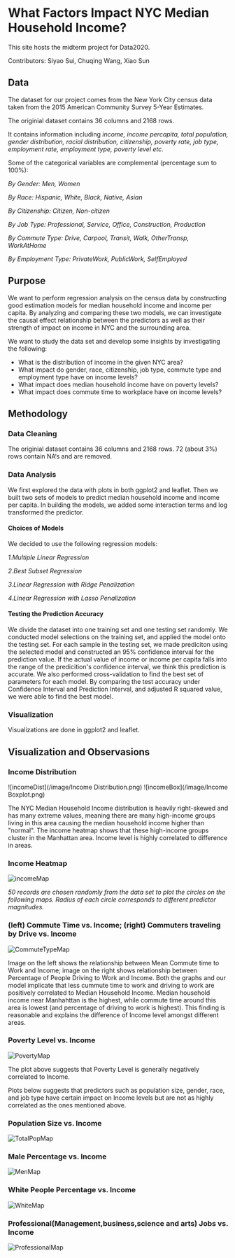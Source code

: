 # What Factors Impact NYC Median Household Income?

This site hosts the midterm project for Data2020.

Contributors:
Siyao Sui, Chuqing Wang, Xiao Sun


## Data

The dataset for our project comes from the New York City census data taken from the 2015 American Community Survey 5-Year Estimates. 

The originial dataset contains 36 columns and 2168 rows.

It contains information including *income, income percapita, total population, gender distribution, racial distribution, citizenship, poverty rate, job type, employment rate, employment type, poverty level etc.*

Some of the categorical variables are complemental (percentage sum to 100%):

*By Gender: Men, Women*

*By Race: Hispanic, White, Black, Native, Asian*

*By Citizenship: Citizen, Non-citizen*

*By Job Type: Professional, Service, Office, Construction, Production*

*By Commute Type: Drive, Carpool, Transit, Walk, OtherTransp, WorkAtHome*

*By Employment Type: PrivateWork, PublicWork, SelfEmployed*

## Purpose

We want to perform regression analysis on the census data by constructing good estimation models for median household income and income per capita. By analyzing and comparing these two models, we can investigate the causal effect relationship between the predictors as well as their strength of impact on income in NYC and the surrounding area.

We want to study the data set and develop some insights by investigating the following:

- What is the distribution of income in the given NYC area?
- What impact do gender, race, citizenship, job type, commute type and employment type have on income levels?
- What impact does median household income have on poverty levels?
- What impact does commute time to workplace have on income levels?

## Methodology

### Data Cleaning

The originial dataset contains 36 columns and 2168 rows.
72 (about 3%) rows contain NA‘s and are removed.

### Data Analysis

We first explored the data with plots in both ggplot2 and leaflet. 
Then we built two sets of models to predict median household income and income per capita.
In building the models, we added some interaction terms and log transformed the predictor.

#### Choices of Models 

We decided to use the following regression models:

*1.Multiple Linear Regression*

*2.Best Subset Regression*

*3.Linear Regression with Ridge Penalization*

*4.Linear Regression with Lasso Penalization*

#### Testing the Prediction Accuracy

We divide the dataset into one training set and one testing set randomly. We conducted model selections on the training set, and applied the model onto the testing set. For each sample in the testing set, we made prediciton using the selected model and constructed an 95% confidence interval for the prediction value. If the actual value of income or income per capita falls into the range of the predicition's confidence interval, we think this prediction is accurate. We also performed cross-validation to find the best set of parameters for each model. By comparing the test accuracy under Confidence Interval and Prediction Interval, and adjusted R squared value, we were able to find the best model.

### Visualization

Visualizations are done in ggplot2 and leaflet.

## Visualization and Observasions

### Income Distribution
![incomeDist](/image/Income Distribution.png)
![incomeBox](/image/Income Boxplot.png)

The NYC Median Household Income distribution is heavily right-skewed and has many extreme values, meaning there are many high-income groups living in this area causing the median household income higher than "normal". The income heatmap shows that these high-income groups cluster in the Manhattan area. Income level is highly correlated to difference in areas.

### Income Heatmap
![incomeMap](/Income.png) 

*50 records are chosen randomly from the data set to plot the circles on the following maps. Radius of each circle corresponds to different predictor magnitudes.*

### (left) Commute Time vs. Income;  (right) Commuters traveling by Drive vs. Income
![CommuteTypeMap](/Commute.png)

Image on the left shows the relationship between Mean Commute time to Work and Income; image on the right shows relationship between Percentage of People Driving to Work and Income.
Both the graphs and our model implicate that less cummute time to work and driving to work are positively correlated to Median Household Income. 
Median household income near Manhahttan is the highest, while commute time around this area is lowest (and percentage of driving to work is highest). This finding is reasonable and explains the difference of Income level amongst different areas.

### Poverty Level vs. Income
![PovertyMap](/Poverty.png)

The plot above suggests that Poverty Level is generally negatively correlated to Income.

Plots below suggests that predictors such as population size, gender, race, and job type have certain impact on Income levels but are not as highly correlated as the ones mentioned above.

### Population Size vs. Income
![TotalPopMap](/TotalPop.png) 
### Male Percentage vs. Income
![MenMap](/Men.png)
### White People Percentage vs. Income
![WhiteMap](/White.png)
### Professional(Management,business,science and arts) Jobs vs. Income
![ProfessionalMap](/Professional.png)

